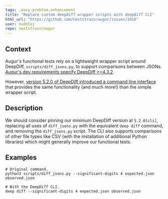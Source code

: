 ```yaml
---
tags: ,easy-problem,enhancement
title: "Replace custom deepdiff wrapper scripts with deepdiff CLI"
html_url: "https://github.com/nextstrain/augur/issues/1016"
user: huddlej
repo: nextstrain/augur
---
```


## Context

Augur's functional tests rely on a lightweight wrapper script around DeepDiff, `scripts/diff_jsons.py`, to support comparisons between JSONs. [Augur's dev requirements specify DeepDiff >=4.3.2](https://github.com/nextstrain/augur/blob/67027a6ae6a7a324c8eb646593cc5c0a89650ccf/setup.py#L72).

However, [version 5.2.0 of DeepDiff introduced a command line interface](https://zepworks.com/deepdiff/current/commandline.html) that provides the same functionality (and much more!) than the simple wrapper script.

## Description

We should consider pinning our minimum DeepDiff version at `5.2.0[cli]`, replacing all uses of `diff_jsons.py` with the equivalent `deep diff` command, and removing the `diff_jsons.py` script. The CLI also supports comparisons of other file types like CSV (with the installation of additional Python libraries) which might generally improve our functional tests.

## Examples

```
# Original command.
python3 scripts/diff_jsons.py --significant-digits 4 expected.json observed.json

# With the DeepDiff CLI.
deep diff --significant-digits 4 expected.json observed.json
```

